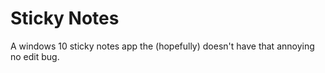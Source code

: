 # Sticky Notes
A windows 10 sticky notes app the (hopefully) doesn't have that annoying no edit bug.
